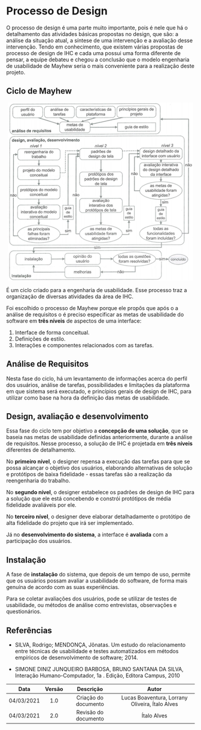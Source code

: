 # Processo de Design

O processo de design é uma parte muito importante, pois é nele que há o detalhamento das atividades básicas propostas no design, que são: a análise da situação atual, a síntese de uma intervenção e a avaliação desse intervenção. Tendo em conhecimento, que existem várias propostas de processo de design de IHC e cada uma possui uma forma diferente de pensar, a equipe debateu e chegou a conclusão que o modelo engenharia de usabilidade de Mayhew seria o mais conveniente para a realização deste projeto.

## Ciclo de Mayhew

<div align="center">
  <img src="../../assets/planejamento/processo-design/mayhew.png" />
</div>

É um ciclo criado para a engenharia de usabilidade. Esse processo traz a organização de diversas atividades da área de IHC.

Foi escolhido o processo de Mayhew porque ele propôs que após o a análise de requisitos o é preciso especificar as metas de usabilidade do software em **três níveis** de aspectos de uma interface:

1. Interface de forma conceitual.
2. Definições de estilo.
3. Interações e componentes relacionados com as tarefas.

## Análise de Requisitos

Nesta fase do ciclo, há um levantamento de informações acerca do perfil dos usuários, análise de tarefas, possibilidades e limitações da plataforma em que sistema será executado, e princípios gerais de design de IHC, para utilizar como base na hora da definição das metas de usabilidade.

## Design, avaliação e desenvolvimento

Essa fase do ciclo tem por objetivo a **concepção de uma solução**, que se baseia nas metas de usabilidade definidas anteriormente, durante a análise de requisitos. Nesse processo, a solução de IHC é projetada em **três níveis** diferentes de detalhamento.

No **primeiro nível**, o designer repensa a execução das tarefas para que se possa alcançar o objetivo dos usuários, elaborando alternativas de solução e protótipos de baixa fidelidade - essas tarefas são a realização da reengenharia do trabalho.

No **segundo nível**, o designer estabelece os padrões de design de IHC para a solução que ele está concebendo e constrói protótipos de média fidelidade avaliáveis por ele.

No **terceiro nível**, o designer deve elaborar detalhadamente o protótipo de alta fidelidade do projeto que irá ser implementado.

Já no **desenvolvimento do sistema**, a interface é **avaliada** com a participação dos usuários.

## Instalação

A fase de **instalação** do sistema, que depois de um tempo de uso, permite que os usuários possam avaliar a usabilidade do software, de forma mais genuína de acordo com as suas experiências.

Para se coletar avaliações dos usuários, pode se utilizar de testes de usabilidade, ou métodos de análise como entrevistas, observações e questionários.

## Referências

- SILVA, Rodrigo; MENDONÇA, Jônatas. Um estudo do relacionamento entre técnicas de
  usabilidade e testes automatizados em métodos
  empíricos de desenvolvimento de software; 2014.

- SIMONE DINIZ JUNQUEIRO BARBOSA, BRUNO SANTANA DA SILVA, Interação Humano-Computador, 1a . Edição, Editora Campus, 2010

|    Data    | Versão |      Descrição       |                      Autor                      |
| :--------: | :----: | :------------------: | :---------------------------------------------: |
| 04/03/2021 |  1.0   | Criação do documento | Lucas Boaventura, Lorrany Oliveira, Ítalo Alves |
| 04/03/2021 |  2.0   | Revisão do documento |                   Ítalo Alves                   |
